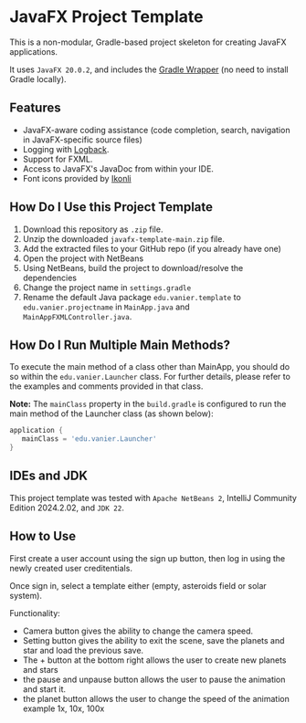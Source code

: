 # JavaFX Project Template

This is a non-modular, Gradle-based project skeleton for creating JavaFX applications.

It uses `JavaFX 20.0.2`, and includes the [Gradle Wrapper](https://docs.gradle.org/current/userguide/gradle_wrapper.html) (no need to install Gradle locally).

## Features

- JavaFX-aware coding assistance (code completion, search, navigation in JavaFX-specific source files)
- Logging with [Logback](https://logback.qos.ch/).
- Support for FXML.
- Access to JavaFX's JavaDoc from within your IDE.
- Font icons provided by [Ikonli](https://kordamp.org/ikonli/)

## How Do I Use this Project Template

1. Download this repository as `.zip` file.
2. Unzip the downloaded `javafx-template-main.zip` file.
3. Add the extracted files to your GitHub repo (if you already have one)
4. Open the project with NetBeans
5. Using NetBeans, build the project to download/resolve the dependencies
6. Change the project name in `settings.gradle`
7. Rename the default Java package `edu.vanier.template` to `edu.vanier.projectname` in `MainApp.java` and `MainAppFXMLController.java`.


## How Do I Run Multiple Main Methods?

To execute the main method of a class other than MainApp, you should do so within the `edu.vanier.Launcher` class. For further details, please refer to the examples and comments provided in that class.

**Note:** The `mainClass` property in the `build.gradle` is configured to run the main method of the Launcher class (as shown below):

```gradle
application {
   mainClass = 'edu.vanier.Launcher'   
}
```

## IDEs and JDK

This project template was tested with `Apache NetBeans 2`, IntelliJ Community Edition 2024.2.02, and `JDK 22`.

## How to Use

First create a user account using the sign up button, then log in using the newly created user creditentials.

Once sign in, select a template either (empty, asteroids field or solar system).

Functionality:
- Camera button gives the ability to change the camera speed.
- Setting button gives the ability to exit the scene, save the planets and star and load the previous save.
- The + button at the bottom right allows the user to create new planets and stars
- the pause and unpause button allows the user to pause the animation and start it.
- the planet button allows the user to change the speed of the animation example 1x, 10x, 100x



